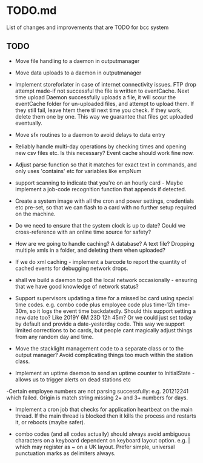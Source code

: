 # TODO.md

List of changes and improvements that are TODO for bcc system

## TODO

- Move file handling to a daemon in outputmanager
- Move data uploads to a daemon in outputmanager
- Implement storeforlater in case of internet connectivity issues. FTP drop attempt made-if not successful the file is written to eventCache. Next time upload Daemon successfully uploads a file, it will scour the eventCache folder for un-uploaded files, and attempt to upload them. If they still fail, leave htem there til next time you check. If they work, delete them one by one. This way we guarantee that files get uploaded eventually.

- Move sfx routines to a daemon to avoid delays to data entry

- Reliably handle multi-day operations by checking times and opening new csv files etc. Is this necessary? Event cache should work fine now.
- Adjust parse function so that it matches for exact text in commands, and only uses 'contains' etc for variables like empNum

- support scanning to indicate that you're on an hourly card - Maybe implement a job-code recognition function that appends if detected.

- Create a system image with all the cron and power settings, credentials etc pre-set, so that we can flash to a card with no further setup required on the machine.

- Do we need to ensure that the system clock is up to date? Could we cross-reference with an online time source for safety?

- How are we going to handle caching? A database? A text file? Dropping multiple xmls in a folder, and deleting them when uploaded?
- If we do xml caching - implement a barcode to report the quantity of cached events for debugging network drops.
- shall we build a daemon to poll the local network occasionally - ensuring that we have good knowledge of network status?

- Support supervisors updating a time for a missed bc card using special time codes. e.g. combo code plus employee code plus time-12h time-30m, so it logs the event time backdatedly. Should this support setting a new date too? Like 2019Y 6M 23D 12h 45m? Or we could just set today by default and provide a date-yesterday code. This way we support limited corrections to bc cards, but people cant magically adjust things from any random day and time.

- Move the stacklight management code to a separate class or to the output manager? Avoid complicating things too much within the station class.

- Implement an uptime daemon to send an uptime counter to InitialState - allows us to trigger alerts on dead stations etc

-Certain employee numbers are not parsing successfully: e.g. 201212241 which failed. Origin is match string missing 2+ and 3+ numbers for days.

- Implement a cron job that checks for application heartbeat on the main thread. If the main thread is blocked then it kills the process and restarts it, or reboots (maybe safer).

- combo codes (and all codes actually) should always avoid ambiguous characters on a keyboard dependent on keyboard layout option. e.g. | which may register as ~ on a UK layout. Prefer simple, universal punctuation marks as delimiters always. 